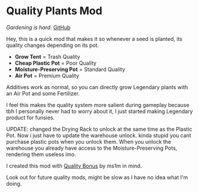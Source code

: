 # Quality Plants Mod

*Gardening is hard.*
[GitHub](https://github.com/Soul-Da-Sythe/QualityPlantsMod)


Hey, this is a quick mod that makes it so whenever a seed is planted, its quality changes depending on its pot.

- **Grow Tent** = Trash Quality
- **Cheap Plastic Pot** = Poor Quality
- **Moisture-Preserving Pot** = Standard Quality
- **Air Pot** = Premium Quality

Additives work as normal, so you can directly grow Legendary plants with an Air Pot and some Fertilizer.

I feel this makes the quality system more salient during gameplay because tbh I personally never had to worry about it, I just started making Legendary product for funsies. 

UPDATE: changed the Drying Rack to unlock at the same time as the Plastic Pot. Now i just have to update the warehouse unlock. kinda stupid you cant purchase plastic pots when you unlock them. When you unlock the warehouse you already have access to the Moisture-Preserving Pots, rendering them useless imo.

I created this mod with [Quality Bonus](https://www.nexusmods.com/schedule1/mods/314) by ms1m in mind.

Look out for future quality mods, might be slow as I have no idea what I'm doing.
